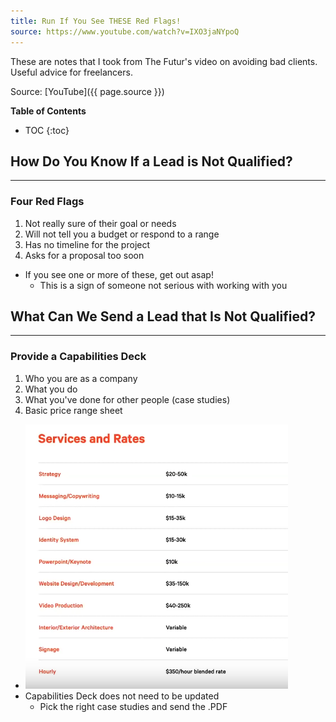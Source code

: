 ```yaml
---
title: Run If You See THESE Red Flags!
source: https://www.youtube.com/watch?v=IXO3jaNYpoQ
---
```

These are notes that I took from The Futur's video on avoiding bad clients. Useful advice for freelancers.

Source: [YouTube]({{ page.source }})

**Table of Contents**
* TOC
{:toc}

## How Do You Know If a Lead is Not Qualified?
---

### Four Red Flags
1. Not really sure of their goal or needs
2.  Will not tell you a budget or respond to a range
3.   Has no timeline for the project
4.   Asks for a proposal too soon
- If you see one or more of these, get out asap! 
	- This is a sign of someone not serious with working with you

## What Can We Send a Lead that Is Not Qualified?
---

### Provide a Capabilities Deck
1. Who you are as a company
2. What you do
3. What you've done for other people (case studies)
4. Basic price range sheet
- <img alt="Price Range Sheet from the Capabilities Deck" src="/assets/pricesheet.png"/>
- Capabilities Deck does not need to be updated
	- Pick the right case studies  and send the .PDF